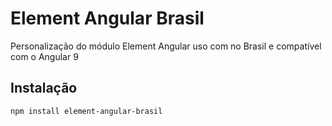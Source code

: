 # Element Angular Brasil

Personalização do módulo Element Angular uso com no Brasil e compatível com o Angular 9

## Instalação

```
npm install element-angular-brasil

```